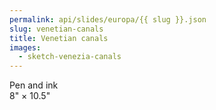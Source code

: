 ```yaml
---
permalink: api/slides/europa/{{ slug }}.json
slug: venetian-canals
title: Venetian canals
images:
  - sketch-venezia-canals
---
```

Pen and ink  
8" × 10.5"
